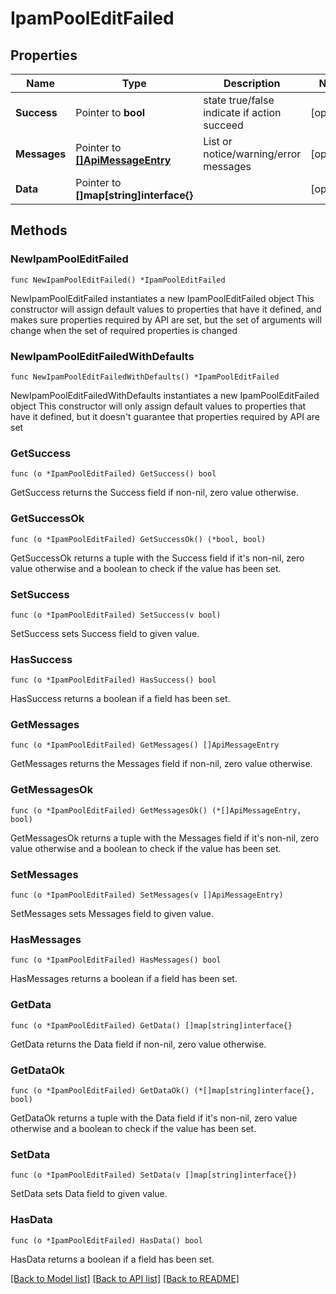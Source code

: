 # IpamPoolEditFailed

## Properties

Name | Type | Description | Notes
------------ | ------------- | ------------- | -------------
**Success** | Pointer to **bool** | state true/false indicate if action succeed | [optional] 
**Messages** | Pointer to [**[]ApiMessageEntry**](ApiMessageEntry.md) | List or notice/warning/error messages | [optional] 
**Data** | Pointer to **[]map[string]interface{}** |  | [optional] 

## Methods

### NewIpamPoolEditFailed

`func NewIpamPoolEditFailed() *IpamPoolEditFailed`

NewIpamPoolEditFailed instantiates a new IpamPoolEditFailed object
This constructor will assign default values to properties that have it defined,
and makes sure properties required by API are set, but the set of arguments
will change when the set of required properties is changed

### NewIpamPoolEditFailedWithDefaults

`func NewIpamPoolEditFailedWithDefaults() *IpamPoolEditFailed`

NewIpamPoolEditFailedWithDefaults instantiates a new IpamPoolEditFailed object
This constructor will only assign default values to properties that have it defined,
but it doesn't guarantee that properties required by API are set

### GetSuccess

`func (o *IpamPoolEditFailed) GetSuccess() bool`

GetSuccess returns the Success field if non-nil, zero value otherwise.

### GetSuccessOk

`func (o *IpamPoolEditFailed) GetSuccessOk() (*bool, bool)`

GetSuccessOk returns a tuple with the Success field if it's non-nil, zero value otherwise
and a boolean to check if the value has been set.

### SetSuccess

`func (o *IpamPoolEditFailed) SetSuccess(v bool)`

SetSuccess sets Success field to given value.

### HasSuccess

`func (o *IpamPoolEditFailed) HasSuccess() bool`

HasSuccess returns a boolean if a field has been set.

### GetMessages

`func (o *IpamPoolEditFailed) GetMessages() []ApiMessageEntry`

GetMessages returns the Messages field if non-nil, zero value otherwise.

### GetMessagesOk

`func (o *IpamPoolEditFailed) GetMessagesOk() (*[]ApiMessageEntry, bool)`

GetMessagesOk returns a tuple with the Messages field if it's non-nil, zero value otherwise
and a boolean to check if the value has been set.

### SetMessages

`func (o *IpamPoolEditFailed) SetMessages(v []ApiMessageEntry)`

SetMessages sets Messages field to given value.

### HasMessages

`func (o *IpamPoolEditFailed) HasMessages() bool`

HasMessages returns a boolean if a field has been set.

### GetData

`func (o *IpamPoolEditFailed) GetData() []map[string]interface{}`

GetData returns the Data field if non-nil, zero value otherwise.

### GetDataOk

`func (o *IpamPoolEditFailed) GetDataOk() (*[]map[string]interface{}, bool)`

GetDataOk returns a tuple with the Data field if it's non-nil, zero value otherwise
and a boolean to check if the value has been set.

### SetData

`func (o *IpamPoolEditFailed) SetData(v []map[string]interface{})`

SetData sets Data field to given value.

### HasData

`func (o *IpamPoolEditFailed) HasData() bool`

HasData returns a boolean if a field has been set.


[[Back to Model list]](../README.md#documentation-for-models) [[Back to API list]](../README.md#documentation-for-api-endpoints) [[Back to README]](../README.md)


